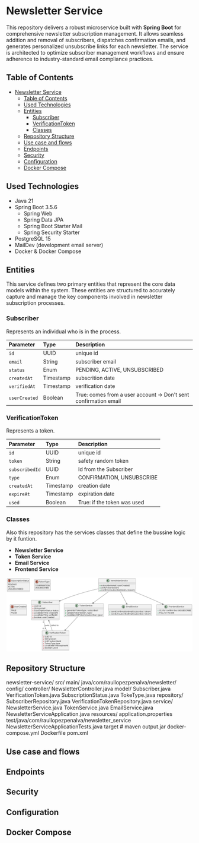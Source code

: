 # Newsletter Service
This repository delivers a robust microservice built with **Spring Boot** for comprehensive newsletter subscription management. It allows seamless addition and removal of subscribers, dispatches confirmation emails, and generates personalized unsubscribe links for each newsletter. The service is architected to optimize subscriber management workflows and ensure adherence to industry-standard email compliance practices.

## Table of Contents

- [Newsletter Service](#newsletter-service)
  - [Table of Contents](#table-of-contents)
  - [Used Technologies](#used-technologies)
  - [Entities](#entities)
    - [Subscriber](#subscriber)
    - [VerificationToken](#verificationtoken)
    - [Classes](#classes)
  - [Repository Structure](#repository-structure)
  - [Use case and flows](#use-case-and-flows)
  - [Endpoints](#endpoints)
  - [Security](#security)
  - [Configuration](#configuration)
  - [Docker Compose](#docker-compose)

## Used Technologies

- Java 21
- Spring Boot 3.5.6
    - Spring Web
    - Spring Data JPA
    - Spring Boot Starter Mail
    - Spring Security Starter
- PostgreSQL 15
- MailDev (development email server)
- Docker & Docker Compose

## Entities

This service defines two primary entities that represent the core data models within the system. These entities are structured to accurately capture and manage the key components involved in newsletter subscription processes.

### Subscriber

Represents an individual who is in the process.

| Parameter    | Type     | Description                                                      |
|:-------------|:---------|:-----------------------------------------------------------------|
| `id`         | UUID     | unique id                                                        |
| `email`      | String   | subscriber email                                                 |
| `status`     | Enum     | PENDING, ACTIVE, UNSUBSCRIBED                                    |
| `createdAt`  | Timestamp| subscrition date                                                 |
| `verifiedAt` | Timestamp| verification date                                                |
| `userCreated`| Boolean  | True: comes from a user account -> Don't sent confirmation email |

### VerificationToken

Represents a token.

| Parameter     | Type     | Description                                                      |
|:--------------|:---------|:-----------------------------------------------------------------|
| `id`          | UUID     | unique id                                                        |
| `token`       | String   | safety random token                                              |
| `subscribedId`| UUID     | Id from the Subscriber                                           |
| `type`        | Enum     | CONFIRMATION, UNSUBSCRIBE                                        |
| `createdAt`   | Timestamp| creation date                                                    |
| `expireAt`    | Timestamp| expiration date                                                  |
| `used`        | Boolean  | True: if the token was used                                      |


### Classes

Also this repository has the services classes that define the bussine logic by it funtion.

- **Newsletter Service**
- **Token Service**
- **Email Service**
- **Frontend Service**

![Class Diagram](./out/plantUML/class_diagram/class_diagram.png)

## Repository Structure

newsletter-service/
    src/
        main/
            java/com/raullopezpenalva/newsletter/
                config/
                controller/
                    NewsletterController.java
                model/
                    Subscriber.java
                    VerificationToken.java
                    SubscriptionStatus.java
                    TokeType.java
                repository/
                    SubscriberRepository.java
                    VerificationTokenRepository.java
                service/
                    NewsletterService.java
                    TokenService.java
                    EmailService.java
                NewsletterServiceApplication.java
            resources/
                application.properties
        test/java/com/raullopezpenalva/newsletter_service
            NewsletterServiceApplicationTests.java
    target # maven output.jar
    docker-compose.yml
    Dockerfile
    pom.xml

## Use case and flows

## Endpoints

## Security

## Configuration

## Docker Compose